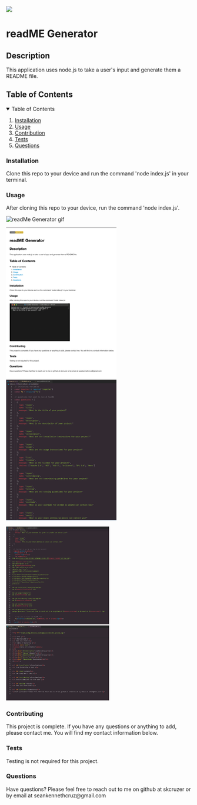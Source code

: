 
<img src='https://img.shields.io/badge/License-Apache 2.0-yellow.svg'>

<h1> readME Generator </h1>
<h2> Description </h2>
<p> This application uses node.js to take a user's input and generate them a README file. </p>
<h2> Table of Contents </h2>
<details open='open'>
<summary>Table of Contents</summary>
<ol>
<li><a href='#installation'>Installation</a></li>
<li><a href='#usage'>Usage</a></li>
<li><a href='#contribution'>Contribution</a></li>
<li><a href='#tests'>Tests</a></li>
<li><a href='#questions'>Questions</a></li>
</details>

<h3 id='installation'>Installation</h3>
<p> Clone this repo to your device and run the command 'node index.js' in your terminal. </p>

<h3 id='usage'>Usage</h3>
<p> After cloning this repo to your device, run the command 'node index.js'. </p>
<p><img src='./utils/readMeGeneratorDemo.gif' alt='readMe Generator gif'></p>
<p>
<img src='./utils/readMeSS4.png' alt='image of index.js' width='300px'>
<img src='./utils/readMeSS1.png' alt='image of index.js' width='300px'>
</p>
<img src='./utils/readMeSS2.png' alt='image of index.js' width='280px'>
<img src='./utils/readMeSS3.png' alt='image of index.js' width='280px'>


<h3 id='contributing'>Contributing</h3>
<p> This project is complete. If you have any questions or anything to add, please contact me. You will find my contact information below. </p>

<h3 id='testing'>Tests</h3>
<p> Testing is not required for this project.  </p>

<h3 id='questions'>Questions</h3>
<p>Have questions? Please feel free to reach out to me on github at skcruzer or by email at seankennethcruz@gmail.com </p>
    